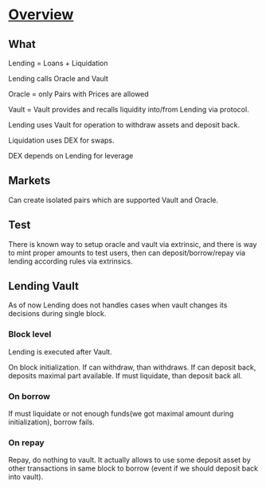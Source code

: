 

# [Overview](https://app.clickup.com/20465559/v/dc/kghwq-20761/kghwq-3621)

## What

Lending = Loans + Liquidation

Lending calls Oracle and Vault

Oracle = only Pairs with Prices are allowed

Vault = Vault provides and recalls liquidity into/from Lending via protocol.

Lending uses Vault for operation to withdraw assets and deposit back.

Liquidation uses DEX for swaps.

DEX depends on Lending for leverage

## Markets

Can create isolated pairs which are supported Vault and Oracle.

## Test

There is known way to setup oracle and vault via extrinsic, and there is way to mint proper amounts to test users, then can deposit/borrow/repay via lending according rules via extrinsics.

## Lending Vault

As of now Lending does not handles cases when vault changes its decisions during single block.

### Block level

Lending is executed after Vault.

On block initialization. If can withdraw, than withdraws. If can deposit back, deposits maximal part available. If must liquidate, than deposit back all.

### On borrow

If must liquidate or not enough funds(we got maximal amount during initialization), borrow fails.

### On repay

Repay, do nothing to vault. It actually allows to use some deposit asset by other transactions in same block to borrow (event if we should deposit back into vault).
